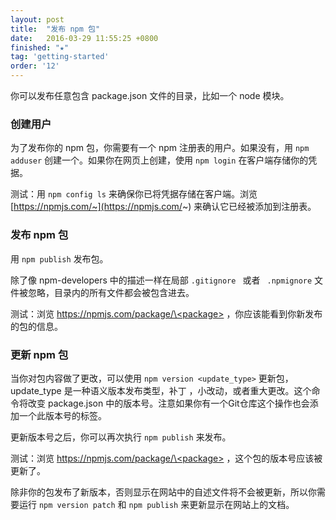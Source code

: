 ```yaml
---
layout: post
title:  "发布 npm 包"
date:   2016-03-29 11:55:25 +0800
finished: "★"
tag: 'getting-started'
order: '12'
---
```

你可以发布任意包含 package.json 文件的目录，比如一个 node 模块。

### 创建用户

为了发布你的 npm 包，你需要有一个 npm 注册表的用户。如果没有，用 `npm adduser` 创建一个。如果你在网页上创建，使用 `npm login` 在客户端存储你的凭据。

测试：用 `npm config ls` 来确保你已将凭据存储在客户端。浏览 [https://npmjs.com/~](https://npmjs.com/~) 来确认它已经被添加到注册表。

### 发布 npm 包

用 `npm publish` 发布包。

除了像 npm-developers 中的描述一样在局部 `.gitignore ` 或者 ` .npmignore` 文件被忽略，目录内的所有文件都会被包含进去。

测试：浏览 [https://npmjs.com/package/\<package\>](https://npmjs.com/package/<package>) ，你应该能看到你新发布的包的信息。

### 更新 npm 包

当你对包内容做了更改，可以使用 `npm version <update_type>` 更新包， update_type 是一种语义版本发布类型，补丁 ，小改动，或者重大更改。这个命令将改变 package.json 中的版本号。注意如果你有一个Git仓库这个操作也会添加一个此版本号的标签。

更新版本号之后，你可以再次执行 `npm publish` 来发布。

测试：浏览 [https://npmjs.com/package/\<package\>](https://npmjs.com/package/<package>) ，这个包的版本号应该被更新了。

除非你的包发布了新版本，否则显示在网站中的自述文件将不会被更新，所以你需要运行 `npm version patch` 和 `npm publish` 来更新显示在网站上的文档。
